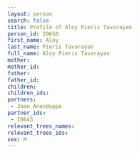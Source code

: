 ```yaml
---
layout: person
search: false
title: Profile of Aloy Pieris Tavarayan
person_id: I0650
first_name: Aloy
last_name: Pieris Tavarayan
full_name: Aloy Pieris Tavarayan
mother: 
mother_id: 
father: 
father_id: 
children:
children_ids:
partners:
 - Joan Anandappa
partner_ids:
 - I0643
relevant_trees_names:
relevant_trees_ids:
sex: M
---
```


